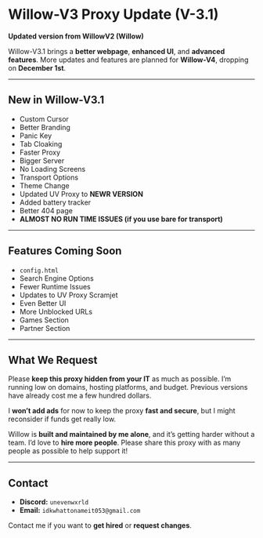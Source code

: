 # Willow-V3 Proxy Update (V-3.1)

**Updated version from WillowV2 (Willow)**

Willow-V3.1 brings a **better webpage**, **enhanced UI**, and **advanced features**. More updates and features are planned for **Willow-V4**, dropping on **December 1st**.

---

## New in Willow-V3.1

- Custom Cursor  
- Better Branding  
- Panic Key  
- Tab Cloaking  
- Faster Proxy  
- Bigger Server  
- No Loading Screens  
- Transport Options  
- Theme Change  
- Updated UV Proxy to **NEWR VERSION**
- Added battery tracker
- Better 404 page
- **ALMOST NO RUN TIME ISSUES (if you use bare for transport)**
---

## Features Coming Soon

- `config.html`  
- Search Engine Options  
- Fewer Runtime Issues  
- Updates to UV Proxy Scramjet  
- Even Better UI  
- More Unblocked URLs  
- Games Section  
- Partner Section  

---

## What We Request

Please **keep this proxy hidden from your IT** as much as possible. I’m running low on domains, hosting platforms, and budget. Previous versions have already cost me a few hundred dollars.  

I **won’t add ads** for now to keep the proxy **fast and secure**, but I might reconsider if funds get really low.  

Willow is **built and maintained by me alone**, and it’s getting harder without a team. I’d love to **hire more people**. Please share this proxy with as many people as possible to help support it!  

---

## Contact

- **Discord:** `unevenwxrld`  
- **Email:** `idkwhattonameit053@gmail.com`  

Contact me if you want to **get hired** or **request changes**.
